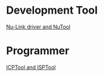 # Development Tool
[Nu-Link driver and NuTool](https://www.nuvoton.com/hq/support/tool-and-software/software/development-tool/?__locale=en)
# Programmer
[ICPTool and ISPTool](https://www.nuvoton.com/hq/support/tool-and-software/software/programmer/?__locale=en)
